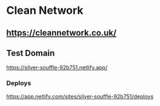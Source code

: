 # Clean Network
## https://cleannetwork.co.uk/

## Test Domain
https://silver-souffle-92b751.netlify.app/

### Deploys
https://app.netlify.com/sites/silver-souffle-92b751/deploys
